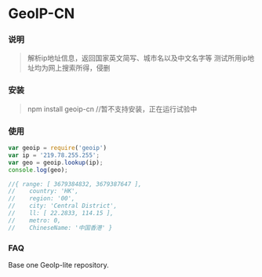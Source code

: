 GeoIP-CN
==========

### 说明
> 解析ip地址信息，返回国家英文简写、城市名以及中文名字等
> 测试所用ip地址均为网上搜索所得，侵删

### 安装
> npm install geoip-cn    //暂不支持安装，正在运行试验中

### 使用
``` javascript
var	geoip = require('geoip')
var ip = '219.78.255.255';
var geo = geoip.lookup(ip);
console.log(geo);

//{ range: [ 3679384832, 3679387647 ],
//    country: 'HK',
//    region: '00',
//    city: 'Central District',
//    ll: [ 22.2833, 114.15 ],
//    metro: 0,
//    ChineseName: '中国香港' }

```


### FAQ
Base one GeoIp-lite repository.

